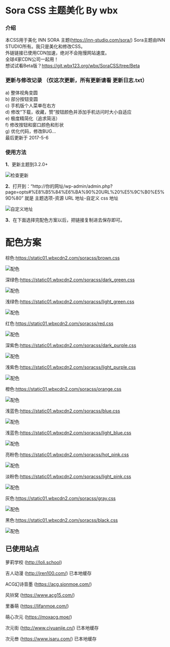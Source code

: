 # Sora CSS 主题美化 By wbx
### 介绍
本CSS用于美化 INN SORA 主题(https://inn-studio.com/sora/) Sora主题由INN STUDIO所有。我只是美化和修改CSS。<br>
外链链接已使用CDN加速，绝对不会拖慢网站速度。<br>
全球4家CDN公司一起用！<br>
想试试看Beta版？https://git.wbx123.org/wbx/SoraCSS/tree/Beta

### 更新与修改记录 （仅这次更新，所有更新请看 更新日志.txt）
a)	整体视角变圆<br>
b)	部分按钮变圆<br>
c)	手机版个人菜单在右方<br>
d)	修改“下载，收藏，赞”按钮颜色并添加手机访问时大小自适应<br>
e)	极度精简化（追求简洁）<br>
f)	修改按钮和窗口颜色和形状<br>
g)	优化代码，修改BUG…<br>
最后更新于 2017-5-6<br>

### 使用方法
**1**、更新主题到3.2.0+

![检查更新](https://ooo.0o0.ooo/2017/04/28/59029cca59954.jpg)

**2**、打开到：“http://你的网址/wp-admin/admin.php?page=opts#%E8%B5%84%E6%BA%90%20URL%20%E5%9C%B0%E5%9D%80” 就是 主题选项-资源 URL 地址-自定义 css 地址

![自定义地址](https://ooo.0o0.ooo/2017/04/28/59029c93f089d.jpg)

**3**、在下面选择完配色方案以后，把链接复制进去保存即可。

# 配色方案

棕色:https://static01.wbxcdn2.com/soracss/brown.css

![配色](https://ooo.0o0.ooo/2017/04/28/5902bf9f9127a.jpg)

深绿色:https://static01.wbxcdn2.com/soracss/dark_green.css

![配色](https://ooo.0o0.ooo/2017/04/28/5902bf9f93fd8.jpg)

浅绿色:https://static01.wbxcdn2.com/soracss/light_green.css

![配色](https://ooo.0o0.ooo/2017/04/28/5902b7b7c86c3.jpg)

红色:https://static01.wbxcdn2.com/soracss/red.css

![配色](https://ooo.0o0.ooo/2017/04/28/5902bf9fc1f02.jpg)

深紫色:https://static01.wbxcdn2.com/soracss/dark_purple.css

![配色](https://ooo.0o0.ooo/2017/04/28/5902bfa1a8801.jpg)

浅紫色:https://static01.wbxcdn2.com/soracss/light_purple.css

![配色](https://ooo.0o0.ooo/2017/04/28/5902bfa1a4c6d.jpg)

橙色:https://static01.wbxcdn2.com/soracss/orange.css

![配色](https://ooo.0o0.ooo/2017/04/28/5902bfa1cb6eb.jpg)

浅蓝色:https://static01.wbxcdn2.com/soracss/blue.css

![配色](https://ooo.0o0.ooo/2017/04/28/5902bfa19b125.jpg)

浅蓝色:https://static01.wbxcdn2.com/soracss/light_blue.css

![配色](https://ooo.0o0.ooo/2017/04/28/5902c1d300ba5.jpg)

亮粉色:https://static01.wbxcdn2.com/soracss/hot_pink.css

![配色](https://ooo.0o0.ooo/2017/04/28/5902bfa19ef25.jpg)

淡粉色:https://static01.wbxcdn2.com/soracss/light_pink.css

![配色](https://ooo.0o0.ooo/2017/04/28/5902b7b7c6938.jpg)

灰色:https://static01.wbxcdn2.com/soracss/gray.css

![配色](https://ooo.0o0.ooo/2017/04/28/5902bfa1a2267.jpg)

黑色:https://static01.wbxcdn2.com/soracss/black.css

![配色](https://ooo.0o0.ooo/2017/04/28/5902bfa1986e4.jpg)

## 已使用站点
萝莉学校 (http://loli.school)

吉人动漫 (http://jren100.com/) 已本地缓存

ACG幻诗音墨 (https://acg.sionmoe.com/)

风铃窝 (https://www.acg15.com/)

里番萌 (https://lifanmoe.com/)

萌心次元 (https://moxacg.moe/)

次元街 (http://www.ciyuanjie.cn/) 已本地缓存

次元叁 (https://www.isaru.com/) 已本地缓存
